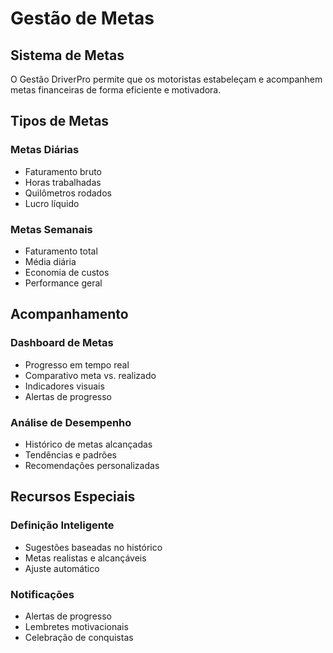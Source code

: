 # Gestão de Metas

## Sistema de Metas

O Gestão DriverPro permite que os motoristas estabeleçam e acompanhem metas financeiras de forma eficiente e motivadora.

## Tipos de Metas

### Metas Diárias
- Faturamento bruto
- Horas trabalhadas
- Quilômetros rodados
- Lucro líquido

### Metas Semanais
- Faturamento total
- Média diária
- Economia de custos
- Performance geral

## Acompanhamento

### Dashboard de Metas
- Progresso em tempo real
- Comparativo meta vs. realizado
- Indicadores visuais
- Alertas de progresso

### Análise de Desempenho
- Histórico de metas alcançadas
- Tendências e padrões
- Recomendações personalizadas

## Recursos Especiais

### Definição Inteligente
- Sugestões baseadas no histórico
- Metas realistas e alcançáveis
- Ajuste automático

### Notificações
- Alertas de progresso
- Lembretes motivacionais
- Celebração de conquistas